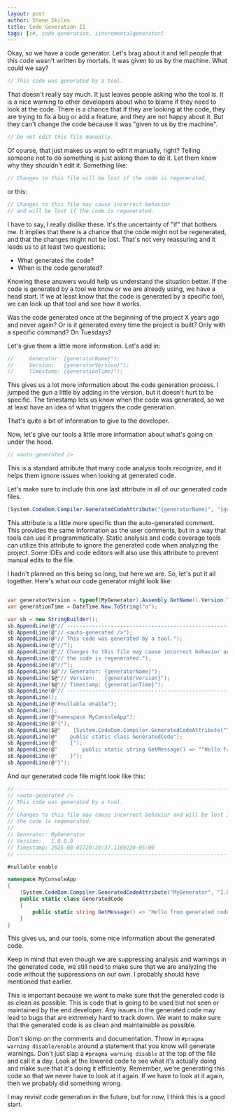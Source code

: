 ```yaml
---
layout: post
author: Shane Skiles
title: Code Generation II
tags: [c#, code generation, iincrementalgenerator]
---
```


Okay, so we have a code generator. Let's brag about it and tell people that this 
code wasn't written by mortals. It was given to us by the machine. What could we say?
```csharp
// This code was generated by a tool.
```
That doesn't really say much. It just leaves people asking who the tool is. 
It is a nice warning to other developers about who to blame 
if they need to look at the code. There is a chance that if they are looking at the code,
they are trying to fix a bug or add a feature, and they are not happy about it.
But they can't change the code because it was "given to us by the machine".
```csharp
// Do not edit this file manually.
```
Of course, that just makes us want to edit it manually, right? Telling someone 
not to do something is just asking them to do it. Let them know why they 
shouldn't edit it. Something like:
```csharp
// Changes to this file will be lost if the code is regenerated.
```
or this:
```csharp
// Changes to this file may cause incorrect behavior 
// and will be lost if the code is regenerated.
```
I have to say, I really dislike these. It's the uncertainty of "if" that bothers me.
It implies that there is a chance that the code might not be regenerated, and
that the changes might not be lost. That's not very reassuring and it leads us
to at least two questions:
- What generates the code?
- When is the code generated?

Knowing these answers would help us understand the situation better. If the code
is generated by a tool we know or we are already using, we have a head start. If we
at least know that the code is generated by a specific tool,
we can look up that tool and see how it works.

Was the code generated once at the beginning of the project X years ago and never again?
Or is it generated every time the project is built? Only with a specific command?
On Tuesdays? 

Let's give them a little more information. Let's add in:
```csharp
//     Generator: {generatorName}");
//     Version:   {generatorVersion}");
//     Timestamp: {generationTime}");
```
This gives us a lot more information about the code generation process. I jumped the
gun a little by adding in the version, but it doesn't hurt to be specific. The timestamp
lets us know when the code was generated, so we at least have an idea of what triggers
the code generation.

That's quite a bit of information to give to the developer.

Now, let's give our tools a little more information about what's going on under the hood.
```csharp
// <auto-generated />
```
This is a standard attribute that many code analysis tools recognize, and it
helps them ignore issues when looking at generated code. 

Let's make sure to include this one last attribute in all of our generated code files.
```csharp
[System.CodeDom.Compiler.GeneratedCodeAttribute("{generatorName}", "{generatorVersion}")]
```
This attribute is a little more specific than the auto-generated comment. 
This provides the same information as the user comments, but in a way that tools 
can use it programmatically. Static analysis and code coverage tools can 
utilize this attribute to ignore the generated code when analyzing the project.
Some IDEs and code editors will also use this attribute to prevent manual edits to the file.

I hadn't planned on this being so long, but here we are.
So, let's put it all together. Here's what our code generator might look like:
```csharp

var generatorVersion = typeof(MyGenerator).Assembly.GetName().Version.ToString();
var generationTime = DateTime.Now.ToString("o");

var sb = new StringBuilder();
sb.AppendLine(@"// ---------------------------------------------------------------------------");
sb.AppendLine(@"// <auto-generated />");
sb.AppendLine(@"// This code was generated by a tool.");
sb.AppendLine(@"//");
sb.AppendLine(@"// Changes to this file may cause incorrect behavior and will be lost if");
sb.AppendLine(@"// the code is regenerated.");
sb.AppendLine(@"//");
sb.AppendLine($@"// Generator: {generatorName}");
sb.AppendLine($@"// Version:   {generatorVersion}");
sb.AppendLine($@"// Timestamp: {generationTime}");
sb.AppendLine(@"// ---------------------------------------------------------------------------");
sb.AppendLine();
sb.AppendLine(@"#nullable enable");
sb.AppendLine();
sb.AppendLine(@"namespace MyConsoleApp");
sb.AppendLine(@"{");
sb.AppendLine($@"    [System.CodeDom.Compiler.GeneratedCodeAttribute(""{generatorName}"", ""{generatorVersion}"")]");
sb.AppendLine(@"    public static class GeneratedCode");
sb.AppendLine(@"    {");
sb.AppendLine(@"        public static string GetMessage() => ""Hello from generated code!"";");
sb.AppendLine(@"    }");
sb.AppendLine(@"}");
```
And our generated code file might look like this:
```csharp
// ---------------------------------------------------------------------------
// <auto-generated />
// This code was generated by a tool.
//
// Changes to this file may cause incorrect behavior and will be lost if
// the code is regenerated.
//
// Generator: MyGenerator
// Version:   1.0.0.0
// Timestamp: 2025-08-01T20:29:37.1169220-05:00
// ---------------------------------------------------------------------------

#nullable enable

namespace MyConsoleApp
{
    [System.CodeDom.Compiler.GeneratedCodeAttribute("MyGenerator", "1.0.0.0")]
    public static class GeneratedCode
    {
        public static string GetMessage() => "Hello from generated code!";
    }
}
```
This gives us, and our tools, some nice information about the generated code. 

Keep in mind that even though we are suppressing analysis and warnings in the 
generated code, we still need to make sure that we are analyzing the code
without the suppressions on our own. I probably should have mentioned that earlier.

This is important because we want to make sure that the generated code is as clean as possible.
This is code that is going to be used but not seen or maintained by the end developer.
Any issues in the generated code may lead to bugs that are extremely hard to track down.
We want to make sure that the generated code is as clean and maintainable as possible.

Don't skimp on the comments and documentation. Throw in `#pragma warning disable/enable`
around a statement that you know will generate warnings. Don't just slap a 
`#pragma warning disable` at the top of the file and call it a day. Look at the
lowered code to see what it's actually doing and make sure that it's doing it 
efficiently. Remember, we're generating this code so that we never 
have to look at it again.
If we have to look at it again, then we probably did something wrong.

I may revisit code generation in the future, but for now, I think this is a good start.